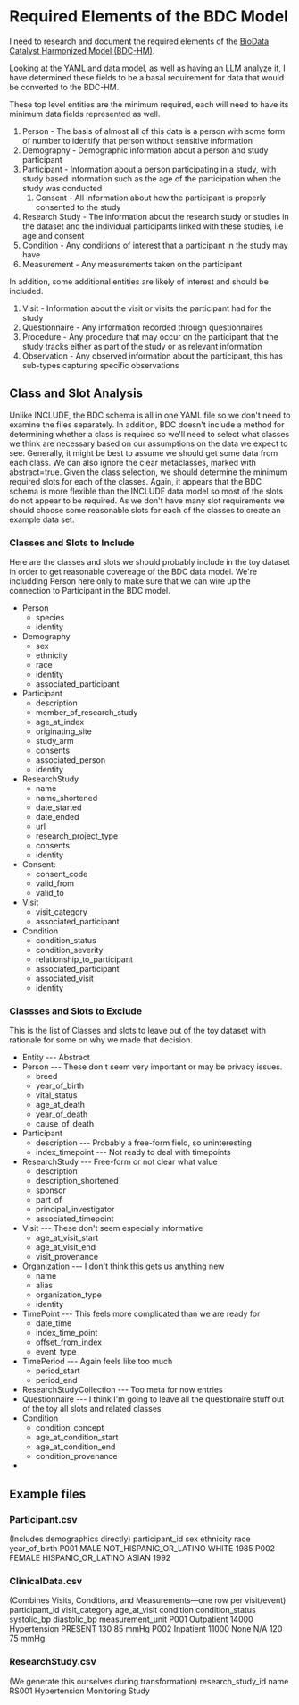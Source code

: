 # Required Elements of the BDC Model

I need to research and document the required elements of the [BioData Catalyst Harmonized Model (BDC-HM)](https://github.com/RTIInternational/NHLBI-BDC-DMC-HM).

Looking at the YAML and data model, as well as having an LLM analyze it, I have determined these fields to be a basal requirement for data that would be converted to the BDC-HM.

These top level entities are the minimum required, each will need to have its minimum data fields represented as well.
1. Person - The basis of almost all of this data is a person with some form of number to identify that person without sensitive information
2. Demography - Demographic information about a person and study participant
3. Participant - Information about a person participating in a study, with study based information such as the age of the participation when the study was conducted
	1. Consent - All information about how the participant is properly consented to the study
4. Research Study - The information about the research study or studies in the dataset and the individual participants linked with these studies, i.e age and consent
5. Condition - Any conditions of interest that a participant in the study may have
6. Measurement - Any measurements taken on the participant

In addition, some additional entities are likely of interest and should be included.
 1. Visit - Information about the visit or visits the participant had for the study
 2. Questionnaire - Any information recorded through questionnaires
 3. Procedure - Any procedure that may occur on the participant that the study tracks either as part of the study or as relevant information
 4. Observation - Any observed information about the participant, this has sub-types capturing specific observations

## Class and Slot Analysis
Unlike INCLUDE, the BDC schema is all in one YAML file so we don't need to examine the files separately. In addition, BDC doesn't include a method for determining whether a class is required so we'll need to select what classes we think are necessary based on our assumptions on the data we expect to see. Generally, it might be best to assume we should get some data from each class. We can also ignore the clear metaclasses, marked with abstract=true. Given the class selection, we should determine the minimum required slots for each of the classes. Again, it appears that the BDC schema is more flexible than the INCLUDE data model so most of the slots do not appear to be required. As we don't have many slot requirements we should choose some reasonable slots for each of the classes to create an example data set.

### Classes and Slots to Include
Here are the classes and slots we should probably include in the toy dataset in order to get reasonable covereage of the BDC data model. We're includding Person here only to make sure that we can wire up the connection to Participant in the BDC model.
- Person
	- species
	- identity
- Demography
    - sex
    - ethnicity
    - race
	- identity
    - associated_participant
- Participant
    - description
    - member_of_research_study
    - age_at_index
    - originating_site
    - study_arm
    - consents
    - associated_person
    - identity
- ResearchStudy
    - name
    - name_shortened
    - date_started
    - date_ended
    - url
    - research_project_type
    - consents
    - identity
- Consent:
    - consent_code
    - valid_from
    - valid_to
- Visit
    - visit_category
    - associated_participant
- Condition
    - condition_status
    - condition_severity
    - relationship_to_participant
    - associated_participant
    - associated_visit
    - identity

### Classses and Slots to Exclude
This is the list of Classes and slots to leave out of the toy dataset with rationale for some on why we made that decision.
- Entity  --- Abstract
- Person  --- These don't seem very important or may be privacy issues.
    - breed
    - year_of_birth
    - vital_status
    - age_at_death
    - year_of_death
    - cause_of_death
- Participant
    - description  --- Probably a free-form field, so uninteresting
    - index_timepoint  --- Not ready to deal with timepoints
- ResearchStudy  --- Free-form or not clear what value
    - description
    - description_shortened
    - sponsor
    - part_of
    - principal_investigator
    - associated_timepoint
- Visit  --- These don't seem especially informative
    - age_at_visit_start
    - age_at_visit_end
    - visit_provenance
- Organization  --- I don't think this gets us anything new
    - name
    - alias
    - organization_type
	- identity
- TimePoint  --- This feels more complicated than we are ready for
    - date_time
    - index_time_point
    - offset_from_index
    - event_type
- TimePeriod  --- Again feels like too much
	- period_start
    - period_end
- ResearchStudyCollection  --- Too meta for now
      entries
- Questionnaire  --- I think I'm going to leave all the questionaire stuff out of the toy
    all slots and related classes
- Condition
    - condition_concept
    - age_at_condition_start
    - age_at_condition_end
    - condition_provenance
- 

## Example files

### Participant.csv

(Includes demographics directly)
participant_id	sex	ethnicity	race	year_of_birth
P001	MALE	NOT_HISPANIC_OR_LATINO	WHITE	1985
P002	FEMALE	HISPANIC_OR_LATINO	ASIAN	1992

### ClinicalData.csv

(Combines Visits, Conditions, and Measurements—one row per visit/event)
participant_id	visit_category	age_at_visit	condition	condition_status	systolic_bp	diastolic_bp	measurement_unit
P001	Outpatient	14000	Hypertension	PRESENT	130	85	mmHg
P002	Inpatient	11000	None	N/A	120	75	mmHg


### ResearchStudy.csv

(We generate this ourselves during transformation)
research_study_id	name
RS001	Hypertension Monitoring Study
